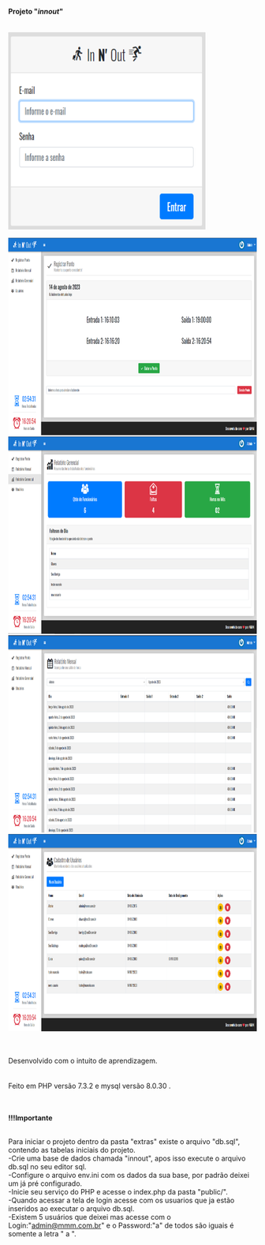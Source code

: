 <b>Projeto " <i>i n n o u t</i> "</b>
</br>
</br>
</br>
<img src="public/assets/screenshot/login.png" style="width: 400px; height: 400px;">

<img src="public/assets/screenshot/registrar_ponto.png" style="width: 800px; height: 400px;">

<img src="public/assets/screenshot/relatorio_gerencial.png" style="width: 800px; height: 400px;">

<img src="public/assets/screenshot/relatorio_mensal.png" style="width: 800px; height: 400px;">

<img src="public/assets/screenshot/usuarios.png" style="width: 800px; height: 400px;">
</br>
</br>
</br>

Desenvolvido com o intuito de aprendizagem.
</br>
</br>
</br>
Feito em PHP versão 7.3.2 e mysql versão 8.0.30 .
 </br>
</br>
</br>

<b>!!!Importante</b>
</br>
</br>

Para iniciar o projeto dentro da pasta "extras" existe o arquivo "db.sql", contendo as tabelas iniciais do projeto.
</br>
-Crie uma base de dados chamada "innout", apos isso execute o arquivo db.sql no seu editor sql.
</br>
-Configure o arquivo env.ini com os dados da sua base, por padrão deixei um já pré configurado.
</br>
-Inicie seu serviço do PHP e acesse o index.php da pasta "public/".
</br>
-Quando acessar a tela de login acesse com os usuarios que ja estão inseridos ao executar o arquivo db.sql.
</br>
-Existem 5 usuários que deixei mas acesse com o Login:"admin@mmm.com.br" e o Password:"a"  de todos são iguais é somente a letra " a ".
</br>
 
